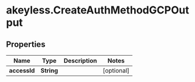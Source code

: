 # akeyless.CreateAuthMethodGCPOutput

## Properties

Name | Type | Description | Notes
------------ | ------------- | ------------- | -------------
**accessId** | **String** |  | [optional] 


